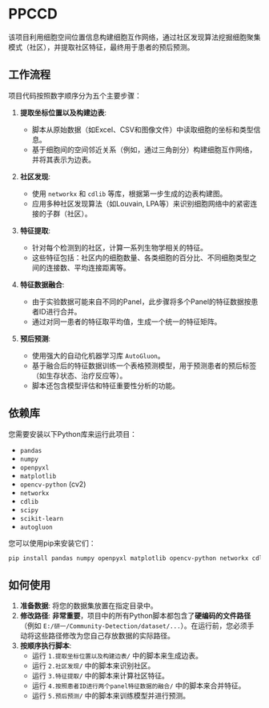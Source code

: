 # PPCCD

该项目利用细胞空间位置信息构建细胞互作网络，通过社区发现算法挖掘细胞聚集模式（社区），并提取社区特征，最终用于患者的预后预测。

## 工作流程

项目代码按照数字顺序分为五个主要步骤：

1.  **提取坐标位置以及构建边表**:
    -   脚本从原始数据（如Excel、CSV和图像文件）中读取细胞的坐标和类型信息。
    -   基于细胞间的空间邻近关系（例如，通过三角剖分）构建细胞互作网络，并将其表示为边表。

2.  **社区发现**:
    -   使用 `networkx` 和 `cdlib` 等库，根据第一步生成的边表构建图。
    -   应用多种社区发现算法（如Louvain, LPA等）来识别细胞网络中的紧密连接的子群（社区）。

3.  **特征提取**:
    -   针对每个检测到的社区，计算一系列生物学相关的特征。
    -   这些特征包括：社区内的细胞数量、各类细胞的百分比、不同细胞类型之间的连接数、平均连接距离等。

4.  **特征数据融合**:
    -   由于实验数据可能来自不同的Panel，此步骤将多个Panel的特征数据按患者ID进行合并。
    -   通过对同一患者的特征取平均值，生成一个统一的特征矩阵。

5.  **预后预测**:
    -   使用强大的自动化机器学习库 `AutoGluon`。
    -   基于融合后的特征数据训练一个表格预测模型，用于预测患者的预后标签（如生存状态、治疗反应等）。
    -   脚本还包含模型评估和特征重要性分析的功能。

## 依赖库

您需要安装以下Python库来运行此项目：

-   `pandas`
-   `numpy`
-   `openpyxl`
-   `matplotlib`
-   `opencv-python` (cv2)
-   `networkx`
-   `cdlib`
-   `scipy`
-   `scikit-learn`
-   `autogluon`

您可以使用pip来安装它们：
```bash
pip install pandas numpy openpyxl matplotlib opencv-python networkx cdlib scipy scikit-learn autogluon
```

## 如何使用

1.  **准备数据**: 将您的数据集放置在指定目录中。
2.  **修改路径**: **非常重要**，项目中的所有Python脚本都包含了**硬编码的文件路径**（例如 `E:/研一/Community-Detection/dataset/...`）。在运行前，您必须手动将这些路径修改为您自己存放数据的实际路径。
3.  **按顺序执行脚本**:
    -   运行 `1.提取坐标位置以及构建边表/` 中的脚本来生成边表。
    -   运行 `2.社区发现/` 中的脚本来识别社区。
    -   运行 `3.特征提取/` 中的脚本来计算社区特征。
    -   运行 `4.按照患者ID进行两个panel特征数据的融合/` 中的脚本来合并特征。
    -   运行 `5.预后预测/` 中的脚本来训练模型并进行预测。
